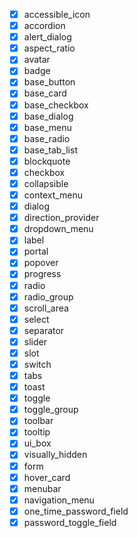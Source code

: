 - [x] accessible_icon
- [x] accordion
- [x] alert_dialog
- [x] aspect_ratio
- [x] avatar
- [x] badge
- [x] base_button
- [x] base_card
- [x] base_checkbox
- [x] base_dialog
- [x] base_menu
- [x] base_radio
- [x] base_tab_list
- [x] blockquote
- [x] checkbox
- [x] collapsible
- [x] context_menu
- [x] dialog
- [x] direction_provider
- [x] dropdown_menu
- [x] label
- [x] portal
- [x] popover
- [x] progress
- [x] radio
- [x] radio_group
- [x] scroll_area
- [x] select
- [x] separator
- [x] slider
- [x] slot
- [x] switch
- [x] tabs
- [x] toast
- [x] toggle
- [x] toggle_group
- [x] toolbar
- [x] tooltip
- [x] ui_box
- [x] visually_hidden
- [x] form
- [x] hover_card
- [x] menubar
- [x] navigation_menu
- [x] one_time_password_field
- [x] password_toggle_field
